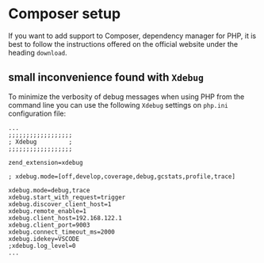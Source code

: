 # Composer setup

If you want to add support to Composer, dependency manager for PHP, it is best to follow the instructions offered on the official website under the heading `download`.

## small inconvenience found with `Xdebug`

To minimize the verbosity of debug messages when using PHP from the command line you can use the following `Xdebug` settings on `php.ini` configuration file:

```text
...
;;;;;;;;;;;;;;;;;;
; Xdebug         ;
;;;;;;;;;;;;;;;;;;

zend_extension=xdebug

; xdebug.mode=[off,develop,coverage,debug,gcstats,profile,trace]

xdebug.mode=debug,trace
xdebug.start_with_request=trigger
xdebug.discover_client_host=1
xdebug.remote_enable=1
xdebug.client_host=192.168.122.1
xdebug.client_port=9003
xdebug.connect_timeout_ms=2000
xdebug.idekey=VSCODE
;xdebug.log_level=0
...
``` 
